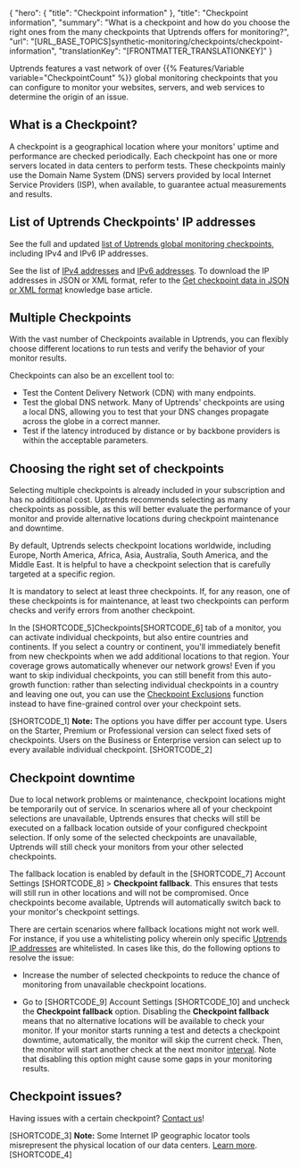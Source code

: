 {
  "hero": {
    "title": "Checkpoint information"
  },
  "title": "Checkpoint information",
  "summary": "What is a checkpoint and how do you choose the right ones from the many checkpoints that Uptrends offers for monitoring?",
  "url": "[URL_BASE_TOPICS]synthetic-monitoring/checkpoints/checkpoint-information",
  "translationKey": "[FRONTMATTER_TRANSLATIONKEY]"
}

Uptrends features a vast network of over {{% Features/Variable variable="CheckpointCount" %}} global monitoring checkpoints that you can configure to monitor your websites, servers, and web services to determine the origin of an issue.

## What is a Checkpoint?

A checkpoint is a geographical location where your monitors' uptime and performance are checked periodically. Each checkpoint has one or more servers located in data centers to perform tests. These checkpoints mainly use the Domain Name System (DNS) servers provided by local Internet Service Providers (ISP), when available, to guarantee actual measurements and results.

## List of Uptrends Checkpoints' IP addresses

See the full and updated [list of Uptrends global monitoring checkpoints]([LINK_URL_1]), including IPv4 and IPv6 IP addresses.

See the list of [IPv4 addresses]([LINK_URL_2]) and [IPv6 addresses]([LINK_URL_3]). To download the IP addresses in JSON or XML format, refer to the [Get checkpoint data in JSON or XML format]([LINK_URL_4]) knowledge base article.

## Multiple Checkpoints

With the vast number of Checkpoints available in Uptrends, you can flexibly choose different locations to run tests and verify the behavior of your monitor results.

Checkpoints can also be an excellent tool to:

- Test the Content Delivery Network (CDN) with many endpoints.
- Test the global DNS network. Many of Uptrends' checkpoints are using a local DNS, allowing you to test that your DNS changes propagate across the globe in a correct manner.
- Test if the latency introduced by distance or by backbone providers is within the acceptable parameters.

## Choosing the right set of checkpoints

Selecting multiple checkpoints is already included in your subscription and has no additional cost. Uptrends recommends selecting as many checkpoints as possible, as this will better evaluate the performance of your monitor and provide alternative locations during checkpoint maintenance and downtime.

By default, Uptrends selects checkpoint locations worldwide, including Europe, North America, Africa, Asia, Australia, South America, and the Middle East. It is helpful to have a checkpoint selection that is carefully targeted at a specific region.

It is mandatory to select at least three checkpoints. If, for any reason, one of these checkpoints is for maintenance, at least two checkpoints can perform checks and verify errors from another checkpoint.

In the [SHORTCODE_5]Checkpoints[SHORTCODE_6] tab of a monitor, you can activate individual checkpoints, but also entire countries and continents. If you select a country or continent, you'll immediately benefit from new checkpoints when we add additional locations to that region. Your coverage grows automatically whenever our network grows! Even if you want to skip individual checkpoints, you can still benefit from this auto-growth function: rather than selecting individual checkpoints in a country and leaving one out, you can use the [Checkpoint Exclusions]([LINK_URL_5]) function instead to have fine-grained control over your checkpoint sets.

[SHORTCODE_1]
**Note:** The options you have differ per account type. Users on the Starter, Premium or Professional version can select fixed sets of checkpoints. Users on the Business or Enterprise version can select up to every available individual checkpoint.
[SHORTCODE_2]

## Checkpoint downtime

Due to local network problems or maintenance, checkpoint locations might be temporarily out of service. In scenarios where all of your checkpoint selections are unavailable, Uptrends ensures that checks will still be executed on a fallback location outside of your configured checkpoint selection. If only some of the selected checkpoints are unavailable, Uptrends will still check your monitors from your other selected checkpoints.

The fallback location is enabled by default in the [SHORTCODE_7] Account Settings [SHORTCODE_8] > **Checkpoint fallback**. This ensures that tests will still run in other locations and will not be compromised. Once checkpoints become available, Uptrends will automatically switch back to your monitor's checkpoint settings.

There are certain scenarios where fallback locations might not work well. For instance, if you use a whitelisting policy wherein only specific [Uptrends IP addresses]([LINK_URL_6]) are whitelisted. In cases like this, do the following options to resolve the issue:

- Increase the number of selected checkpoints to reduce the chance of monitoring from unavailable checkpoint locations.

- Go to [SHORTCODE_9] Account Settings [SHORTCODE_10] and uncheck the **Checkpoint fallback** option. Disabling the **Checkpoint fallback** means that no alternative locations will be available to check your monitor. If your monitor starts running a test and detects a checkpoint downtime, automatically, the monitor will skip the current check. Then, the monitor will start another check at the next monitor [interval]([LINK_URL_7]). Note that disabling this option might cause some gaps in your monitoring results.

## Checkpoint issues?

Having issues with a certain checkpoint? [Contact us]([LINK_URL_8])!

[SHORTCODE_3]
**Note:** Some Internet IP geographic locator tools misrepresent the physical location of our data centers. [Learn more]([LINK_URL_9]). 
[SHORTCODE_4]
